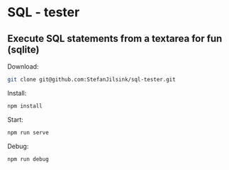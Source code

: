 # SQL - tester

## Execute SQL statements from a textarea for fun (sqlite)

Download:

```bash
git clone git@github.com:StefanJilsink/sql-tester.git
```

Install:

```bash
npm install
```

Start:

```bash
npm run serve
```

Debug:

```bash
npm run debug
```
